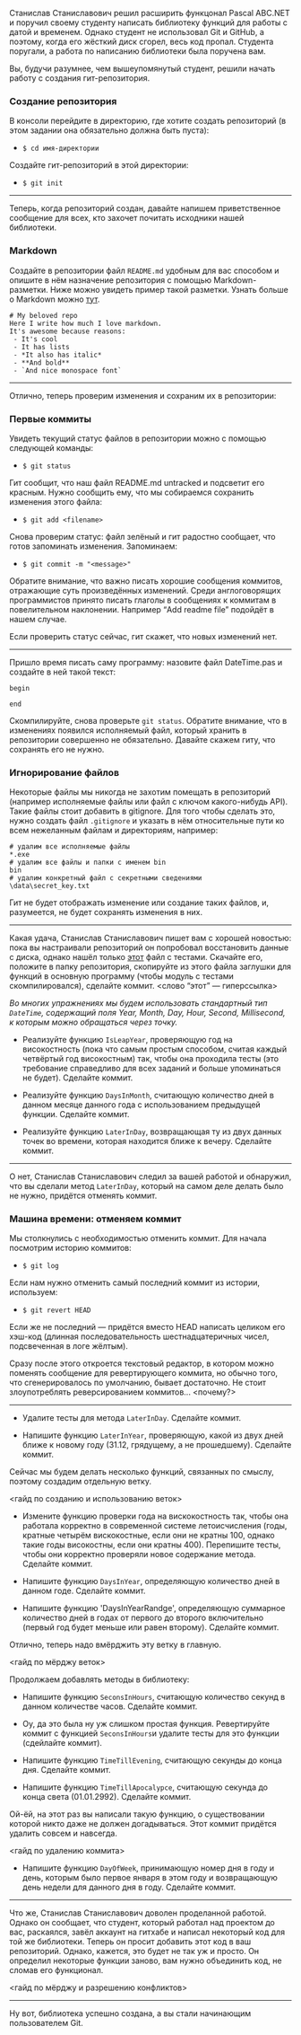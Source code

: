 Станислав Станиславович решил расширить функцонал Pascal ABC.NET и поручил своему студенту написать библиотеку функций для работы с датой и временем. Однако студент не использовал Git и GitHub, а поэтому, когда его жёсткий диск сгорел, весь код пропал. Студента поругали, а работа по написанию библиотеки была поручена вам.

Вы, будучи разумнее, чем вышеупомянутый студент, решили начать работу с создания гит-репозитория.

### Создание репозитория

В консоли перейдите в директорию, где хотите создать репозиторий (в этом задании она обязательно должна быть пуста):

- `$ cd имя-директории`

Создайте гит-репозиторий в этой директории:

- `$ git init`

---

Теперь, когда репозиторий создан, давайте напишем приветственное сообщение для всех, кто захочет почитать исходники нашей библиотеки.

### Markdown

Создайте в репозитории файл `README.md` удобным для вас способом и опишите в нём назначение репозитория с помощью Markdown-разметки.
Ниже можно увидеть пример такой разметки. Узнать больше о Markdown можно [тут](https://www.markdownguide.org).
```
# My beloved repo
Here I write how much I love markdown.
It's awesome because reasons:
 - It's cool
 - It has lists
 - *It also has italic*
 - **And bold**
 - `And nice monospace font`
```

---

Отлично, теперь проверим изменения и сохраним их в репозитории:

### Первые коммиты

Увидеть текущий статус файлов в репозитории можно с помощью следующей команды:

- `$ git status`

Гит сообщит, что наш файл README.md untracked и подсветит его красным. Нужно сообщить ему, что мы собираемся сохранить изменения этого файла:

- `$ git add <filename>`

Снова проверим статус: файл зелёный и гит радостно сообщает, что готов запоминать изменения. Запоминаем:

- `$ git commit -m "<message>"`

Обратите внимание, что важно писать хорошие сообщения коммитов, отражающие суть произведённых изменений. Среди англоговорящих программистов принято писать глаголы в сообщениях к коммитам в повелительном наклонении. 
Например “Add readme file” подойдёт в нашем случае.

Если проверить статус сейчас, гит скажет, что новых изменений нет.

---

Пришло время писать саму программу: назовите файл DateTime.pas и создайте в ней такой текст:

```
begin

end
```

Скомпилируйте, снова проверьте `git status`. Обратите внимание, что в изменениях появился исполняемый файл, который хранить в репозитории совершенно не обязательно. Давайте скажем гиту, что сохранять его не нужно.

### Игнорирование файлов

Некоторые файлы мы никогда не захотим помещать в репозиторий (например исполняемые файлы или файл с ключом какого-нибудь API). Такие файлы стоит добавить в gitignore.
Для того чтобы сделать это, нужно создать файл `.gitignore` и указать в нём относительные пути ко всем нежеланным файлам и директориям, например:

```
# удалим все исполняемые файлы
*.exe
# удалим все файлы и папки с именем bin
bin
# удалим конкретный файл с секретными сведениями
\data\secret_key.txt
```

Гит не будет отображать изменение или создание таких файлов, и, разумеется, не будет сохранять изменения в них.

---

Какая удача, Станислав Станиславович пишет вам с хорошей новостью: пока вы настраивали репозиторий он попробовал восстановить данные с диска, однако нашёл только [этот]() файл с тестами. Скачайте его, положите в папку репозитория, скопируйте из этого файла заглушки для функций в основную программу (чтобы модуль с тестами скомпилировался), сделайте коммит. <слово “этот” — гиперссылка>

*Во многих упражнениях мы будем использовать стандартный тип `DateTime`, содержащий поля Year, Month, Day, Hour, Second, Millisecond, к которым можно обращаться через точку.*

 - Реализуйте функцию `IsLeapYear`, проверяющую год на високостность (пока что самым простым способом,  считая каждый четвёртый год високостным) так, чтобы она проходила тесты (это требование справедливо для всех заданий и больше упоминаться не будет). Сделайте коммит.

 - Реализуйте функцию `DaysInMonth`, считающую количество дней в данном месяце данного года с использованием предыдущей функции. Сделайте коммит.

 - Реализуйте функцию `LaterInDay`, возвращающая ту из двух данных точек во времени, которая находится ближе к вечеру. Сделайте коммит.

---

О нет, Станислав Станиславович следил за вашей работой и обнаружил, что вы сделали метод `LaterInDay`, который на самом деле делать было не нужно, придётся отменять коммит.

### Машина времени: отменяем коммит

Мы столкнулись с необходимостью отменить коммит. Для начала посмотрим историю коммитов:

- `$ git log`

Если нам нужно отменить самый последний коммит из истории, используем:

- `$ git revert HEAD`

Если же не последний — придётся вместо HEAD написать целиком его хэш-код (длинная последовательность шестнадцатеричных чисел, подсвеченная в логе жёлтым).

Сразу после этого откроется текстовый редактор, в котором можно поменять сообщение для ревертирующего коммита, но обычно того, что сгенерировалось по умолчанию, бывает достаточно.
Не стоит злоупотреблять реверсированием коммитов... <почему?>

---

 - Удалите тесты для метода `LaterInDay`. Сделайте коммит.

 - Напишите функцию `LaterInYear`, проверяющую, какой из двух дней ближе к новому году (31.12, грядущему, а не прошедшему). Сделайте коммит.

Сейчас мы будем делать несколько функций, связанных по смыслу, поэтому создадим отдельную ветку.

 <гайд по созданию и использованию веток>

 - Измените функцию проверки года на вискокостность так, чтобы она работала корректно в современной системе летоисчисления (годы, кратные четырём вискокостные, если они не кратны 100, однако такие годы високостны, если они кратны 400). Перепишите тесты, чтобы они корректно проверяли новое содержание метода. Сделайте коммит.

 - Напишите функцию `DaysInYear`, определяющую количество дней в данном годе. Сделайте коммит.

 - Напишите функцию 'DaysInYearRandge', определяющую суммарное количество дней в годах от первого до второго включительно (первый год будет меньше или равен второму). Сделайте коммит.

Отлично, теперь надо вмёрджить эту ветку в главную.

 <гайд по мёрджу веток>

Продолжаем добавлять методы в библиотеку:

 - Напишите функцию `SeconsInHours`, считающую количество секунд в данном количестве часов. Сделайте коммит.

 - Оу, да это была ну уж слишком простая функция. Ревертируйте коммит с функцией `SeconsInHours`и удалите тесты для это функции (сдейлайте коммит).

 - Напишите функцию `TimeTillEvening`, считающую секунды до конца дня. Сделайте коммит.

 - Напишите функцию `TimeTillApocalypce`, считающую секунда до конца света (01.01.2992). Сделайте коммит.

Ой-ёй, на этот раз вы написали такую функцию, о существовании которой никто даже не должен догадываться. Этот коммит придётся удалить совсем и навсегда.

 <гайд по удалению коммита>

 - Напишите функцию `DayOfWeek`, принимающую номер дня в году и день, которым было первое января в этом году и возвращающую день недели для данного дня в году. Сделайте коммит.

---

Что же, Станислав Станиславович доволен проделанной работой. Однако он сообщает, что студент, который работал над проектом до вас, раскаялся, завёл аккаунт на гитхабе и написал некоторый код для той же библиотеки. Теперь он просит добавить этот код в ваш репозиторий. Однако, кажется, это будет не так уж и просто. Он определил некоторые функции заново, вам нужно объединить код, не сломав его функционал.

 <гайд по мёрджу и разрешению конфликтов>

---

Ну вот, библиотека успешно создана, а вы стали начинающим пользователем Git.
